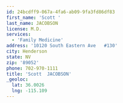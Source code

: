 ```yaml
---
id: 24bcdff9-067a-4fa6-ab09-9fa3fd86df83
first_name: 'Scott '
last_name: JACOBSON
license: M.D.
services:
  - 'Family Medicine'
address: '10120 South Eastern Ave   #130'
city: Henderson
state: NV
zip: '89052'
phone: 702-970-1111
title: 'Scott  JACOBSON'
_geoloc:
  lat: 36.0026
  lng: -115.109
---
```


